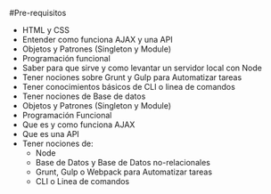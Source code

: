 #Pre-requisitos

* HTML y CSS
* Entender como funciona AJAX y una API
* Objetos y Patrones (Singleton y Module)
* Programación funcional
* Saber para que sirve y como levantar un servidor local con Node
* Tener nociones sobre Grunt y Gulp para Automatizar tareas
* Tener conocimientos básicos de CLI o linea de comandos
* Tener nociones de Base de datos
* Objetos y Patrones (Singleton y Module)
* Programación Funcional
* Que es y como funciona AJAX
* Que es una API
* Tener nociones de:
  * Node
  * Base de Datos y Base de Datos no-relacionales
  * Grunt, Gulp o Webpack para Automatizar tareas
  * CLI o Linea de comandos
